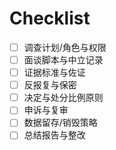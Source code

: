 # Checklist

- [ ] 调查计划/角色与权限
- [ ] 面谈脚本与中立记录
- [ ] 证据标准与佐证
- [ ] 反报复与保密
- [ ] 决定与处分比例原则
- [ ] 申诉与复审
- [ ] 数据留存/销毁策略
- [ ] 总结报告与整改
